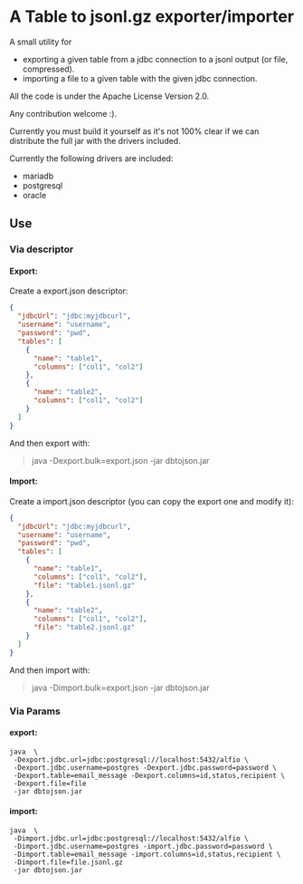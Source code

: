A Table to jsonl.gz exporter/importer
===
A small utility for 
 - exporting a given table from a jdbc connection to a jsonl output (or file, compressed).
 - importing a file to a given table with the given jdbc connection.


All the code is under the Apache License Version 2.0.

Any contribution welcome :).

Currently you must build it yourself as it's not 100% clear if we can distribute the full jar
with the drivers included.

Currently the following drivers are included:

 - mariadb
 - postgresql
 - oracle

## Use

### Via descriptor


#### Export:

Create a export.json descriptor:

```json
{
  "jdbcUrl": "jdbc:myjdbcurl",
  "username": "username",
  "password": "pwd",
  "tables": [
    {
      "name": "table1",
      "columns": ["col1", "col2"]
    },
    {
      "name": "table2",
      "columns": ["col1", "col2"]
    }
  ]
}
```

And then export with:

> java -Dexport.bulk=export.json -jar dbtojson.jar

#### Import:


Create a import.json descriptor (you can copy the export one and modify it):

```json
{
  "jdbcUrl": "jdbc:myjdbcurl",
  "username": "username",
  "password": "pwd",
  "tables": [
    {
      "name": "table1",
      "columns": ["col1", "col2"],
      "file": "table1.jsonl.gz"
    },
    {
      "name": "table2",
      "columns": ["col1", "col2"],
      "file": "table2.jsonl.gz"
    }
  ]
}
```

And then import with:

> java -Dimport.bulk=export.json -jar dbtojson.jar

### Via Params


#### export:


```
java  \
 -Dexport.jdbc.url=jdbc:postgresql://localhost:5432/alfio \
 -Dexport.jdbc.username=postgres -Dexport.jdbc.password=password \
 -Dexport.table=email_message -Dexport.columns=id,status,recipient \
 -Dexport.file=file
 -jar dbtojson.jar
```


#### import:


```
java  \
 -Dimport.jdbc.url=jdbc:postgresql://localhost:5432/alfio \
 -Dimport.jdbc.username=postgres -import.jdbc.password=password \
 -Dimport.table=email_message -import.columns=id,status,recipient \
 -Dimport.file=file.jsonl.gz
 -jar dbtojson.jar
```

